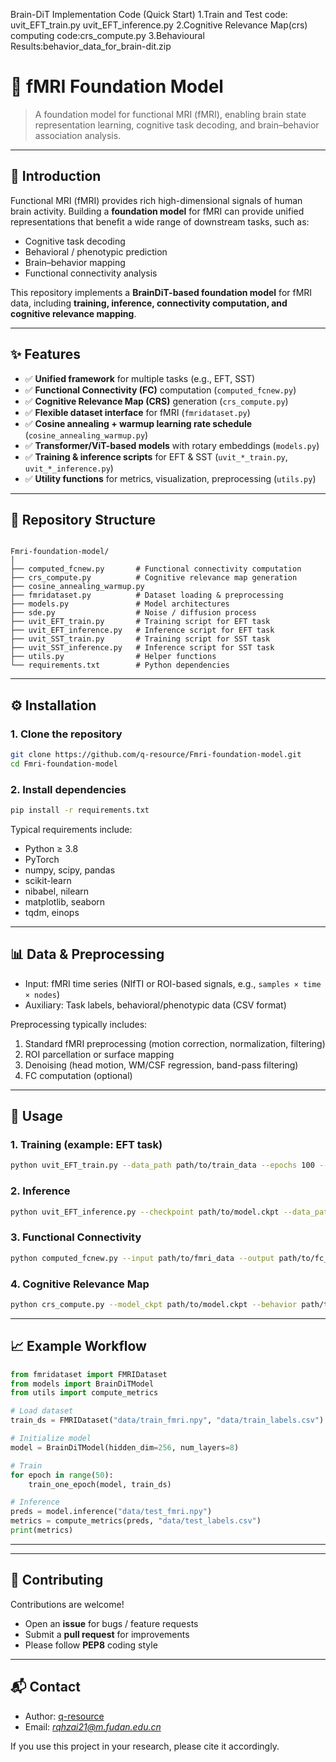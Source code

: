Brain-DiT Implementation Code (Quick Start)
1.Train and Test code: uvit_EFT_train.py uvit_EFT_inference.py
2.Cognitive Relevance Map(crs) computing code:crs_compute.py
3.Behavioural Results:behavior_data_for_brain-dit.zip

# 🧠 fMRI Foundation Model

> A foundation model for functional MRI (fMRI), enabling brain state representation learning, cognitive task decoding, and brain–behavior association analysis.

---

## 📌 Introduction

Functional MRI (fMRI) provides rich high-dimensional signals of human brain activity. Building a **foundation model** for fMRI can provide unified representations that benefit a wide range of downstream tasks, such as:

- Cognitive task decoding  
- Behavioral / phenotypic prediction  
- Brain–behavior mapping  
- Functional connectivity analysis  

This repository implements a **BrainDiT-based foundation model** for fMRI data, including **training, inference, connectivity computation, and cognitive relevance mapping**.

---

## ✨ Features

- ✅ **Unified framework** for multiple tasks (e.g., EFT, SST)  
- ✅ **Functional Connectivity (FC)** computation (`computed_fcnew.py`)  
- ✅ **Cognitive Relevance Map (CRS)** generation (`crs_compute.py`)  
- ✅ **Flexible dataset interface** for fMRI (`fmridataset.py`)  
- ✅ **Cosine annealing + warmup learning rate schedule** (`cosine_annealing_warmup.py`)  
- ✅ **Transformer/ViT-based models** with rotary embeddings (`models.py`)  
- ✅ **Training & inference scripts** for EFT & SST (`uvit_*_train.py`, `uvit_*_inference.py`)  
- ✅ **Utility functions** for metrics, visualization, preprocessing (`utils.py`)  

---

## 📂 Repository Structure

```

Fmri-foundation-model/
│
├── computed_fcnew.py       # Functional connectivity computation
├── crs_compute.py          # Cognitive relevance map generation
├── cosine_annealing_warmup.py
├── fmridataset.py          # Dataset loading & preprocessing
├── models.py               # Model architectures
├── sde.py                  # Noise / diffusion process
├── uvit_EFT_train.py       # Training script for EFT task
├── uvit_EFT_inference.py   # Inference script for EFT task
├── uvit_SST_train.py       # Training script for SST task
├── uvit_SST_inference.py   # Inference script for SST task
├── utils.py                # Helper functions
└── requirements.txt        # Python dependencies

````

---

## ⚙️ Installation

### 1. Clone the repository

```bash
git clone https://github.com/q-resource/Fmri-foundation-model.git
cd Fmri-foundation-model
````

### 2. Install dependencies

```bash
pip install -r requirements.txt
```

Typical requirements include:

* Python ≥ 3.8
* PyTorch
* numpy, scipy, pandas
* scikit-learn
* nibabel, nilearn
* matplotlib, seaborn
* tqdm, einops

---

## 📊 Data & Preprocessing

* Input: fMRI time series (NIfTI or ROI-based signals, e.g., `samples × time × nodes`)
* Auxiliary: Task labels, behavioral/phenotypic data (CSV format)

Preprocessing typically includes:

1. Standard fMRI preprocessing (motion correction, normalization, filtering)
2. ROI parcellation or surface mapping
3. Denoising (head motion, WM/CSF regression, band-pass filtering)
4. FC computation (optional)

---

## 🚀 Usage

### 1. Training (example: EFT task)

```bash
python uvit_EFT_train.py --data_path path/to/train_data --epochs 100 --lr 1e-4
```

### 2. Inference

```bash
python uvit_EFT_inference.py --checkpoint path/to/model.ckpt --data_path path/to/test_data
```

### 3. Functional Connectivity

```bash
python computed_fcnew.py --input path/to/fmri_data --output path/to/fc_results
```

### 4. Cognitive Relevance Map

```bash
python crs_compute.py --model_ckpt path/to/model.ckpt --behavior path/to/behavior.csv
```

---

## 📈 Example Workflow

```python
from fmridataset import FMRIDataset
from models import BrainDiTModel
from utils import compute_metrics

# Load dataset
train_ds = FMRIDataset("data/train_fmri.npy", "data/train_labels.csv")

# Initialize model
model = BrainDiTModel(hidden_dim=256, num_layers=8)

# Train
for epoch in range(50):
    train_one_epoch(model, train_ds)

# Inference
preds = model.inference("data/test_fmri.npy")
metrics = compute_metrics(preds, "data/test_labels.csv")
print(metrics)
```

---



---

## 🤝 Contributing

Contributions are welcome!

* Open an **issue** for bugs / feature requests
* Submit a **pull request** for improvements
* Please follow **PEP8** coding style

---


## 📬 Contact

* Author: [q-resource](https://github.com/q-resource)
* Email: *rqhzai21@m.fudan.edu.cn*

If you use this project in your research, please cite it accordingly.

